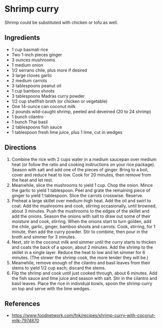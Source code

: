 # Shrimp curry

Shrimp could be substituted with chicken or tofu as well. 

## Ingredients

- 1 cup basmati rice
- Two 1-inch pieces ginger
- 3 ounces mushrooms
- 1 medium onion
- 1/2 serrano chile, plus more if desired
- 3 large cloves garlic
- 2 medium carrots
- 3 tablespoons peanut oil
- 1 cup bamboo shoots
- 3 tablespoons Madras curry powder
- 1/2 cup shellfish broth (or chicken or vegetable)
- One 14-ounce can coconut milk
- 2 pounds wild-caught shrimp, peeled and deveined (20 to 24 shrimp)
- 1 bunch cilantro
- 1 bunch Thai basil
- 2 tablespoons fish sauce
- 1 tablespoon fresh lime juice, plus 1 lime, cut in wedges

## Directions

1. Combine the rice with 2 cups water in a medium saucepan over medium heat (or follow the ratio and cooking instructions on your rice package). Season with salt and add one of the pieces of ginger. Bring to a boil, cover and reduce heat to low. Cook for 20 minutes, then remove from the heat and let rest.
2. Meanwhile, slice the mushrooms to yield 1 cup. Chop the onion. Mince the garlic to yield 1 tablespoon. Peel and grate the remaining piece of ginger to yield 1 tablespoon. Slice the carrots crosswise. Reserve.
3. Preheat a large skillet over medium-high heat. Add the oil and swirl to coat. Add the mushrooms and cook, stirring occasionally, until browned, about 3 minutes. Push the mushrooms to the edges of the skillet and add the onions. Season the onions with salt to draw out some of their moisture and cook, stirring. When the onions start to turn golden, add the chile, garlic, ginger, bamboo shoots and carrots. Cook, stirring, for 1 minute, then add the curry powder. Stir to combine, then pour in the broth and simmer for 3 minutes.
4. Next, stir in the coconut milk and simmer until the curry starts to thicken and coats the back of a spoon, about 2 minutes. Add the shrimp to the skillet in a single layer. Reduce the heat to low and let simmer for 6 minutes. (The slower the shrimp cook, the more tender they will be.)
5. Meanwhile, remove enough of the cilantro and basil leaves from their stems to yield 1/2 cup each; discard the stems.
6. Flip the shrimp and cook until just cooked through, about 6 minutes. Add the fish sauce and lime juice and season with salt. Stir in the cilantro and basil leaves.
Place the rice in individual bowls, spoon the shrimp curry on top and serve with the lime wedges.

## References

- <https://www.foodnetwork.com/fnk/recipes/shrimp-curry-with-coconut-milk-7974870>
 